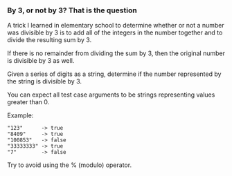 ### By 3, or not by 3? That is the question

A trick I learned in elementary school to determine whether or not a number was divisible by 3 is to add all of the integers in the number together and to divide the resulting sum by 3. 

If there is no remainder from dividing the sum by 3, then the original number is divisible by 3 as well.

Given a series of digits as a string, determine if the number represented by the string is divisible by 3.

You can expect all test case arguments to be strings representing values greater than 0.

Example:
```
"123"      -> true
"8409"     -> true
"100853"   -> false
"33333333" -> true
"7"        -> false
```
Try to avoid using the % (modulo) operator.

